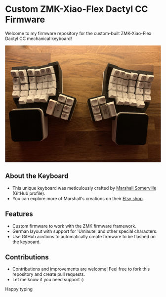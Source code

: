 # Custom ZMK-Xiao-Flex Dactyl CC Firmware

Welcome to my firmware repository for the custom-built ZMK-Xiao-Flex Dactyl CC mechanical keyboard!

![Keyboard Image](IMG_8679.JPG) <!-- You can replace 'keyboard.jpg' with the actual image file name if you have one -->

## About the Keyboard
- This unique keyboard was meticulously crafted by [Marshall Somerville](https://github.com/WainingForests/zmk-xiao-flex) (GitHub profile).
- You can explore more of Marshall's creations on their [Etsy shop](https://www.etsy.com/de-en/shop/TheBigSkree).

## Features
- Custom firmware to work with the ZMK firmware framework.
- German layout with support for 'Umlaute' and other special characters.
- Use GitHub acvtions to automatically create firmware to be flashed on the keyboard.

## Contributions
- Contributions and improvements are welcome! Feel free to fork this repository and create pull requests.
- Let me know if you need support :)

Happy typing 
